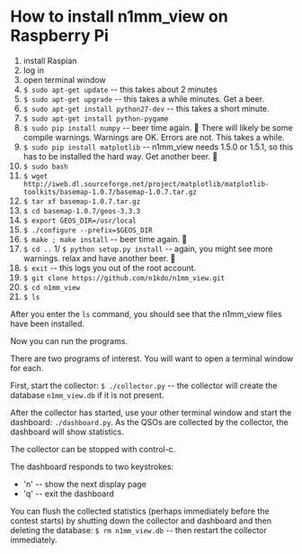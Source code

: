 # How to install n1mm_view on Raspberry Pi

1. install Raspian
1. log in 
1. open terminal window
1. `$ sudo apt-get update` -- this takes about 2 minutes
1. `$ sudo apt-get upgrade` -- this takes a while minutes.  Get a beer.
1. `$ sudo apt-get install python27-dev` -- this takes a short minute.
1. `$ sudo apt-get install python-pygame`
1. `$ sudo pip install numpy` -- beer time again.  :beer:  There will likely be some compile warnings.
Warnings are OK.  Errors are not.  This takes a while.
1. `$ sudo pip install matplotlib` -- n1mm_view needs 1.5.0 or 1.5.1, so this has to be installed the hard way.
Get another beer.  :beer:
1. `$ sudo bash`
1. `$ wget http://iweb.dl.sourceforge.net/project/matplotlib/matplotlib-toolkits/basemap-1.0.7/basemap-1.0.7.tar.gz `
1. `$ tar xf basemap-1.0.7.tar.gz`
1. `$ cd basemap-1.0.7/geos-3.3.3`
1. `$ export GEOS_DIR=/usr/local`
1. `$ ./configure --prefix=$GEOS_DIR`
1. `$ make ; make install` -- beer time again.  :beer:
1. `$ cd ..`
1/ `$ python setup.py install`  -- again, you might see more warnings.  relax and have another beer.  :beer:
1. `$ exit` -- this logs you out of the root account.
1. `$ git clone https://github.com/n1kdo/n1mm_view.git`
1. `$ cd n1mm_view`
1. `$ ls`

After you enter the `ls` command, you should see that the n1mm_view files have been installed.

Now you can run the programs.

There are two programs of interest.  You will want to open a terminal window for each.

First, start the collector: `$ ./collector.py` -- the collector will create the database 
`n1mm_view.db` if it is not present.

After the collector has started, use your other terminal window and start the dashboard: 
`./dashboard.py`.  As the QSOs are collected by the collector, the dashboard will show 
statistics.

The collector can be stopped with control-c.  

The dashboard responds to two keystrokes: 
* 'n' -- show the next display page
* 'q' -- exit the dashboard

You can flush the collected statistics (perhaps immediately before the contest starts) 
by shutting down the collector and dashboard and then deleting the database: 
`$ rm n1mm_view.db` -- then restart the collector immediately.

